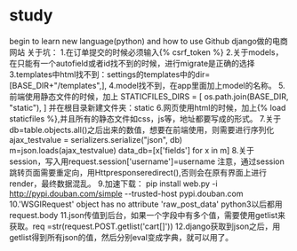 # study
begin to learn new language(python) and how to use Github
django做的电商网站 关于坑： 
1.在订单提交的时候必须输入{% csrf_token %} 
2.关于models，在只能有一个autofield或者id找不到的时候，进行migrate是正确的选择 
3.templates中html找不到：settings的templates中的dir=[BASE_DIR+"/templates",],
4.model找不到，在app里面加上model的名称。
5.前端使用静态文件的时候，加上
  STATICFILES_DIRS = [
      os.path.join(BASE_DIR, "static"),
  ]
  并在根目录新建文件夹：static
6.网页使用html的时候，加上{% load staticfiles %},并且所有的静态文件如css，js等，地址都要写成<link rel="stylesheet" href="{% static 'layui/css/layui.css' %}">的形式。
7.关于db=table.objects.all()之后出来的数值，想要在前端使用，则需要进行序列化
    ajax_testvalue = serializers.serialize("json", db)
    m=json.loads(ajax_testvalue)
    data_db=[x['fields'] for x in m]
8.关于session，写入用request.session['username']=username
  注意，通过session跳转页面需要重定向，用Httpresponseredirect(),否则会在原有界面上进行render，最终数据混乱。
9.加速下载： pip install web.py -i http://pypi.douban.com/simple --trusted-host pypi.douban.com
10.'WSGIRequest' object has no attribute 'raw_post_data' python3以后都用request.body
11.json传值到后台，如果一个字段中有多个值，需要使用getlist来获取。req =str(request.POST.getlist('cart[]'))
12.django获取到json之后，用getlist得到所有json的值，然后分别eval变成字典，就可以用了。

